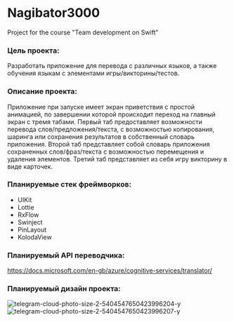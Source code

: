 # Nagibator3000
Project for the course "Team development on Swift"

### Цель проекта:
Разработать приложение для перевода с различных языков, а также обучения языкам с элементами игры/викторины/тестов.

### Описание проекта:
Приложение при запуске имеет экран приветствия с простой анимацией, по завершении которой происходит переход на главный экран с тремя табами. Первый таб предоставляет возможности перевода слов/предложения/текста, с возможностью копирования, шаринга или сохранения результатов в собственный словарь приложения. Второй таб представляет собой словарь приложения сохраненных слов/фраз/текста с возможностью перемещения и удаления элементов. Третий таб представляет из себя игру викторину в виде карточек.

### Планируемые стек фреймворков:
- UIKit
- Lottie
- RxFlow
- Swinject
- PinLayout
- KolodaView

### Планируемый API переводчика:
https://docs.microsoft.com/en-gb/azure/cognitive-services/translator/

### Планируемый дизайн проекта:
![telegram-cloud-photo-size-2-5404547650423996204-y](https://user-images.githubusercontent.com/85764504/181625573-477ad950-25a7-4f3b-b30b-8fc383ca6257.jpg)
![telegram-cloud-photo-size-2-5404547650423996207-y](https://user-images.githubusercontent.com/85764504/181625626-cef579a3-5c66-4201-8a73-45f9273c31b6.jpg)
